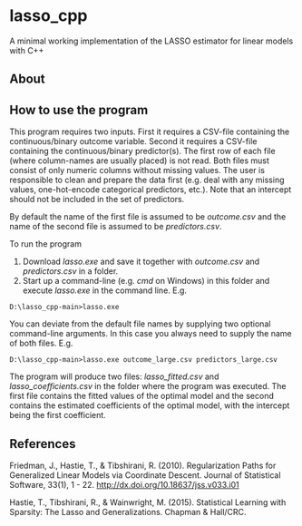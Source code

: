 # lasso_cpp
A minimal working implementation of the LASSO estimator for linear models with C++

## About



## How to use the program 

This program requires two inputs. First it requires a CSV-file containing the continuous/binary outcome variable. Second it requires a CSV-file containing the continuous/binary predictor(s). The first row of each file (where column-names are usually placed) is not read. Both files must consist of only numeric columns without missing values. The user is responsible to clean and prepare the data first (e.g. deal with any missing values, one-hot-encode categorical predictors, etc.). Note that an intercept should not be included in the set of predictors.

By default the name of the first file is assumed to be *outcome.csv* and the name of the second file is assumed to be *predictors.csv*.

To run the program
1. Download *lasso.exe* and save it together with *outcome.csv* and *predictors.csv* in a folder.
2. Start up a command-line (e.g. *cmd* on Windows) in this folder and execute *lasso.exe* in the command line. E.g.
```shell
D:\lasso_cpp-main>lasso.exe
```

You can deviate from the default file names by supplying two optional command-line arguments. In this case you always need to supply the name of both files. E.g.
```shell
D:\lasso_cpp-main>lasso.exe outcome_large.csv predictors_large.csv
```

The program will produce two files: *lasso_fitted.csv* and *lasso_coefficients.csv* in the folder where the program was executed.
The first file contains the fitted values of the optimal model and the second contains the estimated coefficients of the optimal model, with the intercept being the first coefficient.

## References

Friedman, J., Hastie, T., & Tibshirani, R. (2010). Regularization Paths for Generalized Linear Models via Coordinate Descent. Journal of Statistical Software, 33(1), 1 - 22. http://dx.doi.org/10.18637/jss.v033.i01

Hastie, T., Tibshirani, R., & Wainwright, M. (2015). Statistical Learning with Sparsity: The Lasso and Generalizations. Chapman & Hall/CRC.
